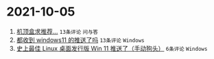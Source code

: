 # 2021-10-05

1. [机顶盒求推荐...](https://www.v2ex.com/t/805916) `13条评论` `问与答`
1. [都收到 windows11 的推送了吗](https://www.v2ex.com/t/805915) `13条评论` `Windows`
1. [史上最佳 Linux 桌面发行版 Win 11 推送了（手动狗头）](https://www.v2ex.com/t/805917) `6条评论` `Windows`
